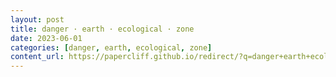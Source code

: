 ```yaml
---
layout: post
title: danger · earth · ecological · zone
date: 2023-06-01
categories: [danger, earth, ecological, zone]
content_url: https://papercliff.github.io/redirect/?q=danger+earth+ecological+zone&tbs=cdr:1,cd_min:5/31/2023,cd_max:6/2/2023
---
```

